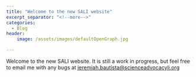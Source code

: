 ```yaml
---
title: "Welcome to the new SALI website"
excerpt_separator: "<!--more-->"
categories:
  - Blog
header:
	image: /assets/images/defaultOpenGraph.jpg

---
```


Welcome to the new SALI website. It is still a work in progress, but feel free to email me with any bugs at [jeremiah.bautista@scienceadvocacyli.org](mailto:jeremiah.bautista@scienceadvocacyli.org)

